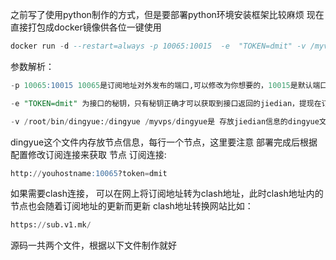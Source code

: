 之前写了使用python制作的方式，但是要部署python环境安装框架比较麻烦
现在直接打包成docker镜像供各位一键使用
```sql
docker run -d --restart=always -p 10065:10015  -e  "TOKEN=dmit" -v /myvps/dingyue:/dingyue brownbearye/brownbearye:latest
```
参数解析：
```sql
-p 10065:10015 10065是订阅地址对外发布的端口,可以修改为你想要的，10015是默认端口

-e "TOKEN=dmit" 为接口的秘钥，只有秘钥正确才可以获取到接口返回的jiedian，提现在订阅连接上

-v /root/bin/dingyue:/dingyue /myvps/dingyue是 存放jiedian信息的dingyue文件在VPS上的位置，这里说明dingyue这个文件在/myvps文件夹内，以自身实际为准
```

dingyue这个文件内存放节点信息，每行一个节点，这里要注意
部署完成后根据配置修改订阅连接来获取 节点
订阅连接:  
```sql
http://youhostname:10065?token=dmit
```
如果需要clash连接， 可以在网上将订阅地址转为clash地址，此时clash地址内的节点也会随着订阅地址的更新而更新
clash地址转换网站比如：
```sql
https://sub.v1.mk/
```
源码一共两个文件，根据以下文件制作就好
